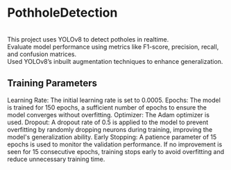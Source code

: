 # PothholeDetection
<br>
This project uses YOLOv8 to detect potholes in realtime. <br>
Evaluate model performance using metrics like F1-score, precision, recall, and confusion matrices.<br>
Used YOLOv8’s inbuilt augmentation techniques to enhance generalization.<br>

## Training Parameters 
Learning Rate: The initial learning rate is set to 0.0005.
Epochs: The model is trained for 150 epochs, a sufficient number of epochs to ensure the model converges without overfitting.
Optimizer: The Adam optimizer is used.
Dropout: A dropout rate of 0.5 is applied to the model to prevent overfitting by randomly dropping neurons during training, improving the model's generalization ability.
Early Stopping: A patience parameter of 15 epochs is used to monitor the validation performance. If no improvement is seen for 15 consecutive epochs, training stops early to avoid overfitting and reduce unnecessary training time.<br>



